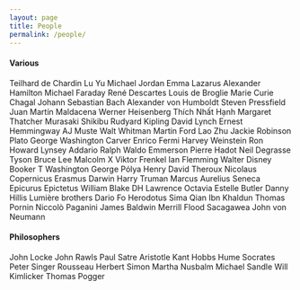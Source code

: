 ```yaml
---
layout: page
title: People
permalink: /people/
---
```


#### Various

Teilhard de Chardin
Lu Yu
Michael Jordan
Emma Lazarus
Alexander Hamilton
Michael Faraday
René Descartes
Louis de Broglie
Marie Curie
Chagal
Johann Sebastian Bach
Alexander von Humboldt
Steven Pressfield
Juan Martín Maldacena
Werner Heisenberg
Thích Nhất Hạnh
Margaret Thatcher
Murasaki Shikibu
Rudyard Kipling
David Lynch
Ernest Hemmingway
AJ Muste
Walt Whitman
Martin Ford
Lao Zhu
Jackie Robinson
Plato
George Washington Carver
Enrico Fermi
Harvey Weinstein
Ron Howard
Lynsey Addario
Ralph Waldo Emmerson
Pierre Hadot
Neil Degrasse Tyson
Bruce Lee
Malcolm X
Viktor Frenkel
Ian Flemming
Walter Disney
Booker T Washington
George Pólya
Henry David Theroux
Nicolaus Copernicus
Erasmus Darwin
Harry Truman
Marcus Aurelius
Seneca
Epicurus
Epictetus
William Blake
DH Lawrence
Octavia Estelle Butler
Danny Hillis
Lumière brothers
Dario Fo
Herodotus
Sima Qian
Ibn Khaldun
Thomas Pornin
Niccolò Paganini
James Baldwin
Merrill Flood
Sacagawea
John von Neumann

#### Philosophers

John Locke
John Rawls
Paul Satre
Aristotle
Kant
Hobbs
Hume
Socrates
Peter Singer
Rousseau
Herbert Simon
Martha Nusbalm
Michael Sandle
Will Kimlicker
Thomas Pogger
